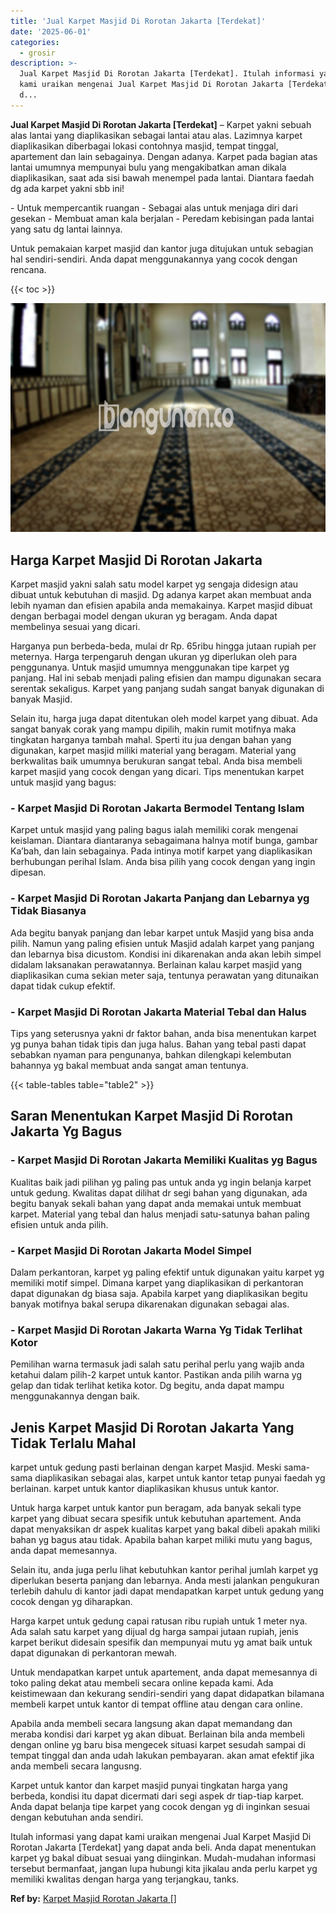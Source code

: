 ```yaml
---
title: 'Jual Karpet Masjid Di Rorotan Jakarta [Terdekat]'
date: '2025-06-01'
categories:
  - grosir
description: >-
  Jual Karpet Masjid Di Rorotan Jakarta [Terdekat]. Itulah informasi yang dapat
  kami uraikan mengenai Jual Karpet Masjid Di Rorotan Jakarta [Terdekat] yang
  d...
---
```


**Jual Karpet Masjid Di Rorotan Jakarta \[Terdekat\]** – Karpet yakni sebuah alas lantai yang diaplikasikan sebagai lantai atau alas. Lazimnya karpet diaplikasikan diberbagai lokasi contohnya masjid, tempat tinggal, apartement dan lain sebagainya. Dengan adanya. Karpet pada bagian atas lantai umumnya mempunyai bulu yang mengakibatkan aman dikala diaplikasikan, saat ada sisi bawah menempel pada lantai. Diantara faedah dg ada karpet yakni sbb ini!

\- Untuk mempercantik ruangan - Sebagai alas untuk menjaga diri dari gesekan - Membuat aman kala berjalan - Peredam kebisingan pada lantai yang satu dg lantai lainnya.

Untuk pemakaian karpet masjid dan kantor juga ditujukan untuk sebagian hal sendiri-sendiri. Anda dapat menggunakannya yang cocok dengan rencana.

{{< toc >}}

![Jual Karpet Masjid Di Rorotan Jakarta [Terdekat]](/images/grosir-karpet-murah-72.png)

## Harga Karpet Masjid Di Rorotan Jakarta

Karpet masjid yakni salah satu model karpet yg sengaja didesign atau dibuat untuk kebutuhan di masjid. Dg adanya karpet akan membuat anda lebih nyaman dan efisien apabila anda memakainya. Karpet masjid dibuat dengan berbagai model dengan ukuran yg beragam. Anda dapat membelinya sesuai yang dicari.

Harganya pun berbeda-beda, mulai dr Rp. 65ribu hingga jutaan rupiah per meternya. Harga terpengaruh dengan ukuran yg diperlukan oleh para penggunanya. Untuk masjid umumnya menggunakan tipe karpet yg panjang. Hal ini sebab menjadi paling efisien dan mampu digunakan secara serentak sekaligus. Karpet yang panjang sudah sangat banyak digunakan di banyak Masjid.

Selain itu, harga juga dapat ditentukan oleh model karpet yang dibuat. Ada sangat banyak corak yang mampu dipilih, makin rumit motifnya maka tingkatan harganya tambah mahal. Sperti itu jua dengan bahan yang digunakan, karpet masjid miliki material yang beragam. Material yang berkwalitas baik umumnya berukuran sangat tebal. Anda bisa membeli karpet masjid yang cocok dengan yang dicari. Tips menentukan karpet untuk masjid yang bagus:

### \- Karpet Masjid Di Rorotan Jakarta Bermodel Tentang Islam

Karpet untuk masjid yang paling bagus ialah memiliki corak mengenai keislaman. Diantara diantaranya sebagaimana halnya motif bunga, gambar Ka’bah, dan lain sebagainya. Pada intinya motif karpet yang diaplikasikan berhubungan perihal Islam. Anda bisa pilih yang cocok dengan yang ingin dipesan.

### \- Karpet Masjid Di Rorotan Jakarta Panjang dan Lebarnya yg Tidak Biasanya

Ada begitu banyak panjang dan lebar karpet untuk Masjid yang bisa anda pilih. Namun yang paling efisien untuk Masjid adalah karpet yang panjang dan lebarnya bisa dicustom. Kondisi ini dikarenakan anda akan lebih simpel didalam laksanakan perawatannya. Berlainan kalau karpet masjid yang diaplikasikan cuma sekian meter saja, tentunya perawatan yang ditunaikan dapat tidak cukup efektif.

### \- Karpet Masjid Di Rorotan Jakarta Material Tebal dan Halus

Tips yang seterusnya yakni dr faktor bahan, anda bisa menentukan karpet yg punya bahan tidak tipis dan juga halus. Bahan yang tebal pasti dapat sebabkan nyaman para pengunanya, bahkan dilengkapi kelembutan bahannya yg bakal membuat anda sangat aman tentunya.

{{< table-tables table="table2" >}}

## Saran Menentukan Karpet Masjid Di Rorotan Jakarta Yg Bagus

### \- Karpet Masjid Di Rorotan Jakarta Memiliki Kualitas yg Bagus

Kualitas baik jadi pilihan yg paling pas untuk anda yg ingin belanja karpet untuk gedung. Kwalitas dapat dilihat dr segi bahan yang digunakan, ada begitu banyak sekali bahan yang dapat anda memakai untuk membuat karpet. Material yang tebal dan halus menjadi satu-satunya bahan paling efisien untuk anda pilih.

### \- Karpet Masjid Di Rorotan Jakarta Model Simpel

Dalam perkantoran, karpet yg paling efektif untuk digunakan yaitu karpet yg memiliki motif simpel. Dimana karpet yang diaplikasikan di perkantoran dapat digunakan dg biasa saja. Apabila karpet yang diaplikasikan begitu banyak motifnya bakal serupa dikarenakan digunakan sebagai alas.

### \- Karpet Masjid Di Rorotan Jakarta Warna Yg Tidak Terlihat Kotor

Pemilihan warna termasuk jadi salah satu perihal perlu yang wajib anda ketahui dalam pilih-2 karpet untuk kantor. Pastikan anda pilih warna yg gelap dan tidak terlihat ketika kotor. Dg begitu, anda dapat mampu menggunakannya dengan baik.

## Jenis Karpet Masjid Di Rorotan Jakarta Yang Tidak Terlalu Mahal

karpet untuk gedung pasti berlainan dengan karpet Masjid. Meski sama-sama diaplikasikan sebagai alas, karpet untuk kantor tetap punyai faedah yg berlainan. karpet untuk kantor diaplikasikan khusus untuk kantor.

Untuk harga karpet untuk kantor pun beragam, ada banyak sekali type karpet yang dibuat secara spesifik untuk kebutuhan apartement. Anda dapat menyaksikan dr aspek kualitas karpet yang bakal dibeli apakah miliki bahan yg bagus atau tidak. Apabila bahan karpet miliki mutu yang bagus, anda dapat memesannya.

Selain itu, anda juga perlu lihat kebutuhkan kantor perihal jumlah karpet yg diperlukan beserta panjang dan lebarnya. Anda mesti jalankan pengukuran terlebih dahulu di kantor jadi dapat mendapatkan karpet untuk gedung yang cocok dengan yg diharapkan.

Harga karpet untuk gedung capai ratusan ribu rupiah untuk 1 meter nya. Ada salah satu karpet yang dijual dg harga sampai jutaan rupiah, jenis karpet berikut didesain spesifik dan mempunyai mutu yg amat baik untuk dapat digunakan di perkantoran mewah.

Untuk mendapatkan karpet untuk apartement, anda dapat memesannya di toko paling dekat atau membeli secara online kepada kami. Ada keistimewaan dan kekurang sendiri-sendiri yang dapat didapatkan bilamana membeli karpet untuk kantor di tempat offline atau dengan cara online.

Apabila anda membeli secara langsung akan dapat memandang dan meraba kondisi dari karpet yg akan dibuat. Berlainan bila anda membeli dengan online yg baru bisa mengecek situasi karpet sesudah sampai di tempat tinggal dan anda udah lakukan pembayaran. akan amat efektif jika anda membeli secara langusng.

Karpet untuk kantor dan karpet masjid punyai tingkatan harga yang berbeda, kondisi itu dapat dicermati dari segi aspek dr tiap-tiap karpet. Anda dapat belanja tipe karpet yang cocok dengan yg di inginkan sesuai dengan kebutuhan anda sendiri.

Itulah informasi yang dapat kami uraikan mengenai Jual Karpet Masjid Di Rorotan Jakarta \[Terdekat\] yang dapat anda beli. Anda dapat menentukan karpet yg bakal dibuat sesuai yang diinginkan. Mudah-mudahan informasi tersebut bermanfaat, jangan lupa hubungi kita jikalau anda perlu karpet yg memiliki kwalitas dengan harga yang terjangkau, tanks.

**Ref by:**  [Karpet Masjid Rorotan Jakarta []](https://id.wikipedia.org/wiki/Karpet)
